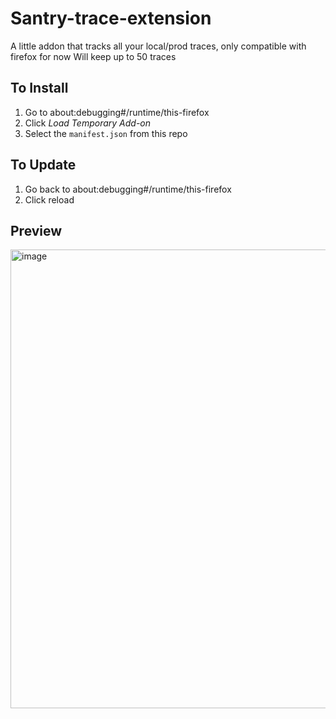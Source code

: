 # Santry-trace-extension
A little addon that tracks all your local/prod traces, only compatible with firefox for now
Will keep up to 50 traces

## To Install
1. Go to about:debugging#/runtime/this-firefox
2. Click *Load Temporary Add-on*
3. Select the `manifest.json` from this repo

## To Update
1. Go back to about:debugging#/runtime/this-firefox
2. Click reload

## Preview
<img width="734" alt="image" src="https://i.imgur.com/IKOZy1k.png">
